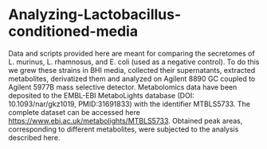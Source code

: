 # Analyzing-Lactobacillus-conditioned-media
Data and scripts provided here are meant for comparing the secretomes of L. murinus, L. rhamnosus, and E. coli (used as a negative control). To do this we grew these strains in BHI media, collected their supernatants, extracted metabolites, derivatized them and analyzed on Agilent 8890 GC coupled to Agilent 5977B mass selective detector. Metabolomics data have been deposited to the EMBL-EBI  MetaboLights database (DOI: 10.1093/nar/gkz1019, PMID:31691833) with the  identifier MTBLS5733. The complete dataset can be accessed here https://www.ebi.ac.uk/metabolights/MTBLS5733. Obtained peak areas, corresponding to different metabolites, were subjected to the analysis described here. 
